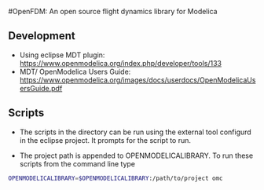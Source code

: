 #OpenFDM: An open source flight dynamics library for Modelica

## Development

* Using eclipse MDT plugin: https://www.openmodelica.org/index.php/developer/tools/133
* MDT/ OpenModelica Users Guide: https://www.openmodelica.org/images/docs/userdocs/OpenModelicaUsersGuide.pdf

## Scripts

* The scripts in the directory can be run using the external tool configurd in the eclipse project. It prompts for the script to run.

* The project path is appended to OPENMODELICALIBRARY. To run these scripts from the command line type 

``` bash
OPENMODELICALIBRARY=$OPENMODELICALIBRARY:/path/to/project omc
```

